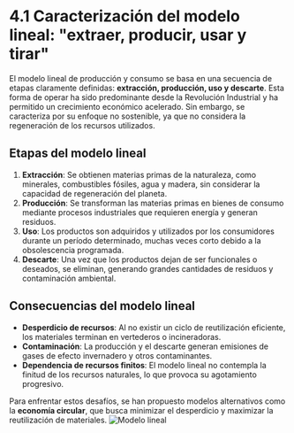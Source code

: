 # 4.1 Caracterización del modelo lineal: "extraer, producir, usar y tirar"

El modelo lineal de producción y consumo se basa en una secuencia de etapas claramente definidas: **extracción, producción, uso y descarte**. Esta forma de operar ha sido predominante desde la Revolución Industrial y ha permitido un crecimiento económico acelerado. Sin embargo, se caracteriza por su enfoque no sostenible, ya que no considera la regeneración de los recursos utilizados.

## Etapas del modelo lineal

1. **Extracción**: Se obtienen materias primas de la naturaleza, como minerales, combustibles fósiles, agua y madera, sin considerar la capacidad de regeneración del planeta.
2. **Producción**: Se transforman las materias primas en bienes de consumo mediante procesos industriales que requieren energía y generan residuos.
3. **Uso**: Los productos son adquiridos y utilizados por los consumidores durante un período determinado, muchas veces corto debido a la obsolescencia programada.
4. **Descarte**: Una vez que los productos dejan de ser funcionales o deseados, se eliminan, generando grandes cantidades de residuos y contaminación ambiental.

## Consecuencias del modelo lineal

- **Desperdicio de recursos**: Al no existir un ciclo de reutilización eficiente, los materiales terminan en vertederos o incineradoras.
- **Contaminación**: La producción y el descarte generan emisiones de gases de efecto invernadero y otros contaminantes.
- **Dependencia de recursos finitos**: El modelo lineal no contempla la finitud de los recursos naturales, lo que provoca su agotamiento progresivo.

Para enfrentar estos desafíos, se han propuesto modelos alternativos como la **economía circular**, que busca minimizar el desperdicio y maximizar la reutilización de materiales.
![Modelo lineal](/img_pisa3_grupo6_arcos/lineal.png)